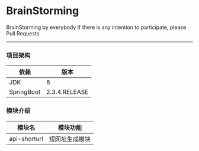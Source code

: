 # BrainStorming
BrainStorming by everybody
If there is any intention to participate, please Pull Requests.

---

### 项目架构

| 依赖       | 版本          |
| ---------- | ------------- |
| JDK        | 8             |
| SpringBoot | 2.3.4.RELEASE |

### 模块介绍

| 模块名       | 模块功能      |
| ------------ | ------------- |
| api-shorturl | 短网址生成模块 |

